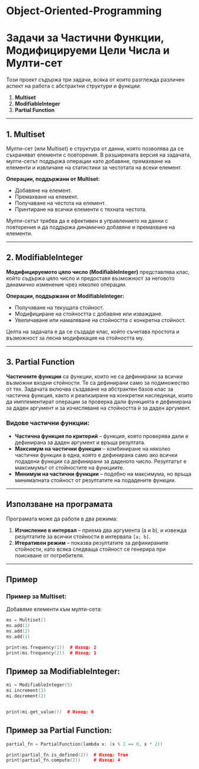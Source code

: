 # Object-Oriented-Programming
# Задачи за Частични Функции, Модифицируеми Цели Числа и Мулти-сет

Този проект съдържа три задачи, всяка от които разглежда различен аспект на работа с абстрактни структури и функции:

1. **Multiset**
2. **ModifiableInteger**
3. **Partial Function**

---

## 1. Multiset

Мулти-сет (или Multiset) е структура от данни, която позволява да се съхраняват елементи с повторения. В разширената версия на задачата, мулти-сетът поддържа операции като добавяне, премахване на елементи и извличане на статистики за честотата на всеки елемент.

**Операции, поддържани от Multiset:**
- Добавяне на елемент.
- Премахване на елемент.
- Получаване на честота на елемент.
- Принтиране на всички елементи с тяхната честота.

Мулти-сетът трябва да е ефективен в управлението на данни с повторения и да поддържа динамично добавяне и премахване на елементи.

---

## 2. ModifiableInteger

**Модифицируемото цяло число (ModifiableInteger)** представлява клас, който съдържа цяло число и предоставя възможност за неговото динамично изменение чрез няколко операции.

**Операции, поддържани от ModifiableInteger:**
- Получаване на текущата стойност.
- Модифициране на стойността с добавяне или изваждане.
- Увеличаване или намаляване на стойността с конкретна стойност.

Целта на задачата е да се създаде клас, който съчетава простота и възможност за лесна модификация на стойността му.

---

## 3. Partial Function

**Частичните функции** са функции, които не са дефинирани за всички възможни входни стойности. Те са дефинирани само за подмножество от тях. Задачата включва създаване на абстрактен базов клас за частична функция, както и реализиране на конкретни наследници, които да имплементират операции за проверка дали функцията е дефинирана за даден аргумент и за изчисляване на стойността ѝ за даден аргумент.

### Видове частични функции:

- **Частична функция по критерий** – функция, която проверява дали е дефинирана за даден аргумент и връща резултата.
- **Максимум на частични функции** – комбиниране на няколко частични функции в една, която е дефинирана само ако всички подадени функции са дефинирани за даденото число. Резултатът е максимумът от стойностите на функциите.
- **Минимум на частични функции** – подобно на максимума, но връща минималната стойност от резултатите на подадените функции.

---

## Използване на програмата

Програмата може да работи в два режима:
1. **Изчисление в интервал** – приема два аргумента (a и b), и извежда резултатите за всички стойности в интервала `[a; b]`.
2. **Итеративен режим** – показва резултатите за дефинираните стойности, като всяка следваща стойност се генерира при поискване от потребителя.

---

## Пример

### Пример за Multiset:

Добавяме елементи към мулти-сета:

```c++
ms = Multiset()
ms.add(1)
ms.add(2)
ms.add(1)

print(ms.frequency(1))  # Изход: 2
print(ms.frequency(2))  # Изход: 1
```
## Пример за ModifiableInteger:
```c++
mi = ModifiableInteger(5)
mi.increment(3)
mi.decrement(2)


print(mi.get_value())  # Изход: 6
```

## Пример за Partial Function:
```c++
partial_fn = PartialFunction(lambda x: (x % 2 == 0, x * 2))

print(partial_fn.is_defined(2))  # Изход: True
print(partial_fn.compute(2))     # Изход: 4
```

